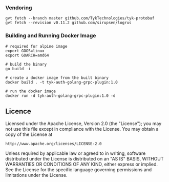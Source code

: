 ### Vendoring
```
gvt fetch --branch master github.com/TykTechnologies/tyk-protobuf 
gvt fetch --revision v0.11.2 github.com/sirupsen/logrus
```

### Building and Running Docker Image
```
# required for alpine image
export GOOS=linux
export GOARCH=amd64

# build the binary
go build -i

# create a docker image from the built binary
docker build . -t tyk-auth-golang-grpc-plugin:1.0

# run the docker image
docker run -d tyk-auth-golang-grpc-plugin:1.0 -d
```

## Licence ##
Licensed under the Apache License, Version 2.0 (the "License");
you may not use this file except in compliance with the License.
You may obtain a copy of the License at

    http://www.apache.org/licenses/LICENSE-2.0

Unless required by applicable law or agreed to in writing, software
distributed under the License is distributed on an "AS IS" BASIS,
WITHOUT WARRANTIES OR CONDITIONS OF ANY KIND, either express or implied.
See the License for the specific language governing permissions and
limitations under the License.
